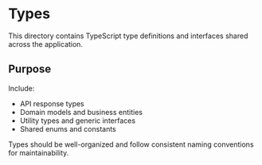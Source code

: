 # Types

This directory contains TypeScript type definitions and interfaces shared across the application.

## Purpose

Include:

- API response types
- Domain models and business entities
- Utility types and generic interfaces
- Shared enums and constants

Types should be well-organized and follow consistent naming conventions for maintainability.

